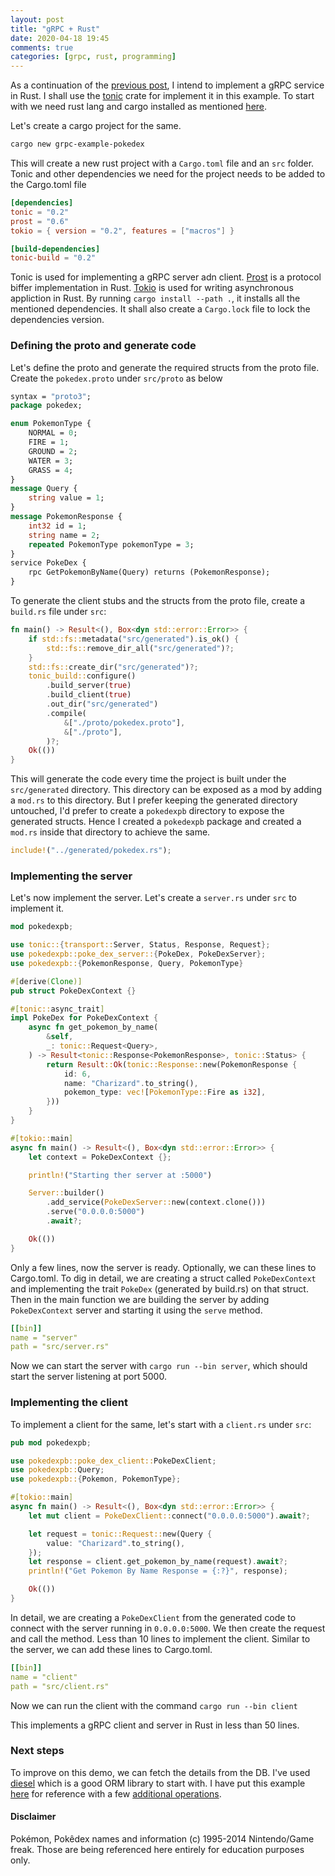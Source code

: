 ```yaml
---
layout: post
title: "gRPC + Rust"
date: 2020-04-18 19:45
comments: true
categories: [grpc, rust, programming]
---
```


As a continuation of the [previous post](/grpc-good-bad-and-ugly), I intend to implement a gRPC service in Rust. I shall use the [tonic](https://github.com/hyperium/tonic) crate for implement it in this example. To start with we need rust lang and cargo installed as mentioned [here](https://www.rust-lang.org/learn/get-started).

Let's create a cargo project for the same. 

```bash
cargo new grpc-example-pokedex
```

This will create a new rust project with a `Cargo.toml` file and an `src` folder. Tonic and other dependencies we need for the project needs to be added to the Cargo.toml file

```toml
[dependencies]
tonic = "0.2"
prost = "0.6"
tokio = { version = "0.2", features = ["macros"] }

[build-dependencies]
tonic-build = "0.2"
```

Tonic is used for implementing a gRPC server adn client. [Prost](https://github.com/danburkert/prost) is a protocol biffer implementation in Rust. [Tokio](https://github.com/tokio-rs/tokio) is used for writing asynchronous appliction in Rust. By running `cargo install --path .`, it installs all the mentioned dependencies. It shall also create a `Cargo.lock` file to lock the dependencies version. 

### Defining the proto and generate code
Let's define the proto and generate the required structs from the proto file. Create the `pokedex.proto` under `src/proto` as below
```proto
syntax = "proto3";
package pokedex;

enum PokemonType {
    NORMAL = 0;
    FIRE = 1;
    GROUND = 2;
    WATER = 3;
    GRASS = 4;
}
message Query {
    string value = 1;
}
message PokemonResponse {
    int32 id = 1;
    string name = 2;
    repeated PokemonType pokemonType = 3;
}
service PokeDex {
    rpc GetPokemonByName(Query) returns (PokemonResponse);
}
```
To generate the client stubs and the structs from the proto file, create a `build.rs` file under `src`:

```rust
fn main() -> Result<(), Box<dyn std::error::Error>> {
    if std::fs::metadata("src/generated").is_ok() {
        std::fs::remove_dir_all("src/generated")?;
    }
    std::fs::create_dir("src/generated")?;
    tonic_build::configure()
        .build_server(true)
        .build_client(true)
        .out_dir("src/generated")
        .compile(
            &["./proto/pokedex.proto"],
            &["./proto"],
        )?;
    Ok(())
}
```
This will generate the code every time the project is built under the `src/generated` directory. This directory can be exposed as a mod by adding a `mod.rs` to this directory. But I prefer keeping the generated directory untouched, I'd prefer to create a `pokedexpb` directory to expose the generated structs. Hence I created a `pokedexpb` package and created a `mod.rs` inside that directory to achieve the same.

```rust
include!("../generated/pokedex.rs");
```

### Implementing the server
Let's now implement the server. Let's create a `server.rs` under `src` to implement it.

```rust
mod pokedexpb;

use tonic::{transport::Server, Status, Response, Request};
use pokedexpb::poke_dex_server::{PokeDex, PokeDexServer};
use pokedexpb::{PokemonResponse, Query, PokemonType}

#[derive(Clone)]
pub struct PokeDexContext {}

#[tonic::async_trait]
impl PokeDex for PokeDexContext {
    async fn get_pokemon_by_name(
        &self,
        _: tonic::Request<Query>,
    ) -> Result<tonic::Response<PokemonResponse>, tonic::Status> {
        return Result::Ok(tonic::Response::new(PokemonResponse {
            id: 6,
            name: "Charizard".to_string(),
            pokemon_type: vec![PokemonType::Fire as i32],
        }))
    }
}

#[tokio::main]
async fn main() -> Result<(), Box<dyn std::error::Error>> {
    let context = PokeDexContext {};

    println!("Starting ther server at :5000")

    Server::builder()
        .add_service(PokeDexServer::new(context.clone()))
        .serve("0.0.0.0:5000")
        .await?;

    Ok(())
}
```

Only a few lines, now the server is ready. Optionally, we can these lines to Cargo.toml. To dig in detail, we are creating a struct called `PokeDexContext` and implementing the trait `PokeDex` (generated by build.rs) on that struct. Then in the main function we are building the server by adding `PokeDexContext` server and starting it using the `serve` method.

```yaml
[[bin]]
name = "server"
path = "src/server.rs"
```

Now we can start the server with `cargo run --bin server`, which should start the server listening at port 5000.

### Implementing the client

To implement a client for the same, let's start with a `client.rs` under `src`:

```rust
pub mod pokedexpb;

use pokedexpb::poke_dex_client::PokeDexClient;
use pokedexpb::Query;
use pokedexpb::{Pokemon, PokemonType};

#[tokio::main]
async fn main() -> Result<(), Box<dyn std::error::Error>> {
    let mut client = PokeDexClient::connect("0.0.0.0:5000").await?;

    let request = tonic::Request::new(Query {
        value: "Charizard".to_string(),
    });
    let response = client.get_pokemon_by_name(request).await?;
    println!("Get Pokemon By Name Response = {:?}", response);

    Ok(())
}
```

In detail, we are creating a `PokeDexClient` from the generated code to connect with the server running in `0.0.0.0:5000`. We then create the request and call the method. Less than 10 lines to implement the client. Similar to the server, we can add these lines to Cargo.toml.

```yaml
[[bin]]
name = "client"
path = "src/client.rs"
```

Now we can run the client with the command `cargo run --bin client`

This implements a gRPC client and server in Rust in less than 50 lines.

### Next steps
To improve on this demo, we can fetch the details from the DB. I've used [diesel](https://diesel.rs) which is a good ORM library to start with. I have put this example [here](https://github.com/kumaranvram/pokedex-rust-grpc-sample) for reference with a few [additional operations](https://github.com/kumaranvram/pokedex-rust-grpc-sample/blob/master/proto/pokedex.proto).

#### Disclaimer
Pokémon, Pokêdex names and information (c) 1995-2014 Nintendo/Game freak. Those are being referenced here entirely for education purposes only.
